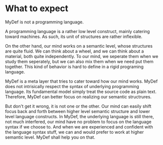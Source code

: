 # What to expect

MyDef is not a programming language. 

A programming language is a rather low level construct, mainly catering toward machines. As such, its unit of structures are rather inflexible. 

On the other hand, our mind works on a semantic level, whose structures are quite fluid. We can think about a wheel, and we can think about a material, both quite independently. To our mind, we seperate them when we study them seperately, but we can also mix them when we need put them together. This kind of behavior is hard to define in a rigid programing language. 

MyDef is a meta layer that tries to cater toward how our mind works. MyDef does not intrisically respect the syntax of underlying programming language. Its fundamental model simply treat the source code as plain text. Therefore, MyDef can better focus on realizing our semantic structrures.

But don't get it wrong, it is not one or the other. Our mind can easily shift focus back and forth between higher level semantic structure and lower level language constructs. In MyDef, the underlying language is still there, not much interfered, our mind have no problem to focus on the language syntax if we choose to. And when we are experienced and confident with the language syntax stuff, we can and would prefer to work at higher semantic level. MyDef shall help you on that.


